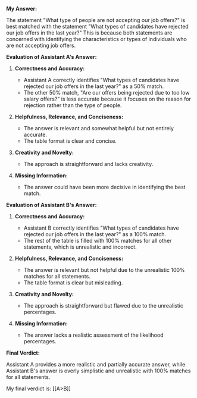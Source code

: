 
**My Answer:**

The statement "What type of people are not accepting our job offers?" is best matched with the statement "What types of candidates have rejected our job offers in the last year?" This is because both statements are concerned with identifying the characteristics or types of individuals who are not accepting job offers.

**Evaluation of Assistant A's Answer:**

1. **Correctness and Accuracy:**
   - Assistant A correctly identifies "What types of candidates have rejected our job offers in the last year?" as a 50% match.
   - The other 50% match, "Are our offers being rejected due to too low salary offers?" is less accurate because it focuses on the reason for rejection rather than the type of people.

2. **Helpfulness, Relevance, and Conciseness:**
   - The answer is relevant and somewhat helpful but not entirely accurate.
   - The table format is clear and concise.

3. **Creativity and Novelty:**
   - The approach is straightforward and lacks creativity.

4. **Missing Information:**
   - The answer could have been more decisive in identifying the best match.

**Evaluation of Assistant B's Answer:**

1. **Correctness and Accuracy:**
   - Assistant B correctly identifies "What types of candidates have rejected our job offers in the last year?" as a 100% match.
   - The rest of the table is filled with 100% matches for all other statements, which is unrealistic and incorrect.

2. **Helpfulness, Relevance, and Conciseness:**
   - The answer is relevant but not helpful due to the unrealistic 100% matches for all statements.
   - The table format is clear but misleading.

3. **Creativity and Novelty:**
   - The approach is straightforward but flawed due to the unrealistic percentages.

4. **Missing Information:**
   - The answer lacks a realistic assessment of the likelihood percentages.

**Final Verdict:**

Assistant A provides a more realistic and partially accurate answer, while Assistant B's answer is overly simplistic and unrealistic with 100% matches for all statements.

My final verdict is: [[A>B]]